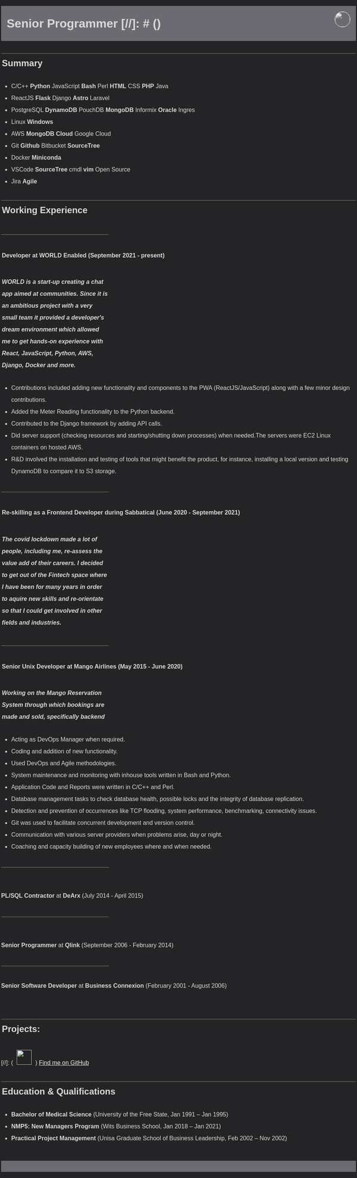<style>
    body {background-color:#242426;color:#d9d9d9;line-height:2;margin:auto;padding:3px;max-width:1024px;font-family:consolas,arial;display:block;font-size:100%}
    h1 {font-size=200%;padding:15px;top:7px;background:#6b6b71;}
    h2 {font-size=160%;border-top:1px solid grey;padding:2px}
    h3 {font-size=120%;padding:2px}
    h4 {font-size=100%;padding:2px}
    h6 {border-bottom:1px solid grey;padding:2px;width:30%;padding-top:15px}
    h5 {padding:2px;width:30%;padding-top:15px}
    a {color: #eee}
    mark {background-color:lightblue;color:black;border-radius:7%}
</style>

# **Senior Programmer** [//]: # (<img style="float:right;border-radius:50%;border:1px solid white;width:40px;filter:grayscale(90%)" src="/cv4/public/hat.jpg" />)

## Summary

   * C/C++ **Python** JavaScript **Bash** Perl **HTML** CSS **PHP** Java
   * ReactJS  **Flask** Django **Astro** Laravel
   * PostgreSQL **DynamoDB** PouchDB **MongoDB** Informix **Oracle** Ingres
   * Linux **Windows**
   * AWS **MongoDB Cloud** Google Cloud
   * Git **Github** Bitbucket **SourceTree**
   * Docker **Miniconda**
   * VSCode **SourceTree** cmdl **vim** Open Source
   * Jira **Agile**

## Working Experience
######
#### **Developer** at **WORLD Enabled** (September 2021 - present)  
##### WORLD is a start-up creating a chat app aimed at communities. Since it is an ambitious project with a very small team it provided a developer's dream environment which allowed me to get hands-on experience with React, JavaScript, Python, AWS, Django, Docker and more.

* Contributions included adding new functionality and components to the PWA (ReactJS/JavaScript) along with a few minor design contributions.
* Added the Meter Reading functionality to the Python backend.
* Contributed to the Django framework by adding API calls.
* Did server support (checking resources and starting/shutting down processes) when needed.The servers were EC2 Linux containers on hosted AWS.
* R&D involved the installation and testing of tools that might benefit the product, for instance, installing a local version and testing DynamoDB to compare it to S3 storage.

######

#### Re-skilling as a **Frontend Developer** during Sabbatical (June 2020 - September 2021) 
##### The covid lockdown made a lot of people, including me, re-assess the value add of their careers. I decided to get out of the Fintech space where I have been for many years in order to aquire new skills and re-orientate so that I could get involved in other fields and industries.

######

#### **Senior Unix Developer** at **Mango Airlines** (May 2015 - June 2020)
##### Working on the Mango Reservation System through which bookings are made and sold, specifically backend
* Acting as DevOps Manager when required.
* Coding and addition of new functionality.
* Used DevOps and Agile methodologies.
* System maintenance and monitoring with inhouse tools written in Bash and Python.
* Application Code and Reports were written in C/C++ and Perl.
* Database management tasks to check database health, possible locks and the integrity of database replication.
* Detection and prevention of occurrences like TCP flooding, system performance, benchmarking, connectivity issues.
* Git was used to facilitate concurrent development and version control.
* Communication with various server providers when problems arise, day or night.
* Coaching and capacity building of new employees where and when needed.

######
### 
**PL/SQL Contractor** at **DeArx** (July 2014 - April 2015) 
######
###
**Senior Programmer** at **Qlink** (September 2006 - February 2014)
######
**Senior Software Developer** at **Business Connexion** (February 2001 - August 2006)  

#####  
## Projects: 

[//]: ([<img src="../../public/github-icon-png-29.jpg" style="width:40px;padding:10px"/>](https://github.com/isabellavs))
[Find me on GitHub](https://github.com/isabellavs)

## Education & Qualifications

* **Bachelor of Medical Science** (University of the Free State, Jan 1991 – Jan 1995)
* **NMP5: New Managers Program** (Wits Business School, Jan 2018 – Jan 2021)
* **Practical Project Management** (Unisa Graduate School of Business Leadership, Feb 2002 – Nov 2002)
#

